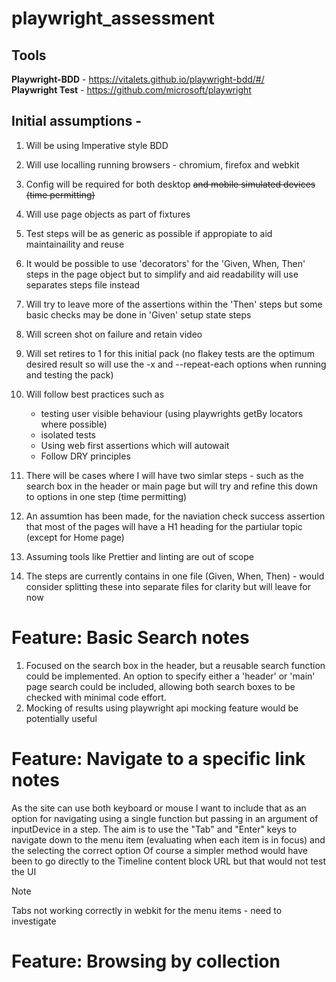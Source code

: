 # playwright_assessment

## Tools

**Playwright-BDD** - https://vitalets.github.io/playwright-bdd/#/ <br>
**Playwright Test** - https://github.com/microsoft/playwright <br>

## Initial assumptions -

1. Will be using Imperative style BDD
2. Will use localling running browsers - chromium, firefox and webkit
3. Config will be required for both desktop ~~and mobile simulated devices (time permitting)~~
4. Will use page objects as part of fixtures
5. Test steps will be as generic as possible if appropiate to aid maintainaility and reuse
6. It would be possible to use 'decorators' for the 'Given, When, Then' steps in the page object but to simplify and aid readability will use separates steps file instead
7. Will try to leave more of the assertions within the 'Then' steps but some basic checks may be done in 'Given' setup state steps
8. Will screen shot on failure and retain video
9. Will set retires to 1 for this initial pack (no flakey tests are the optimum desired result so will use the -x and --repeat-each options when running and testing the pack)
10. Will follow best practices such as

    - testing user visible behaviour (using playwrights getBy locators where possible)
    - isolated tests
    - Using web first assertions which will autowait
    - Follow DRY principles

11. There will be cases where I will have two simlar steps - such as the search box in the header or main page but will try and refine this down to options in one step (time permitting)
12. An assumtion has been made, for the naviation check success assertion that most of the pages will have a H1 heading for the partiular topic (except for Home page)
13. Assuming tools like Prettier and linting are out of scope
14. The steps are currently contains in one file (Given, When, Then) - would consider splitting these into separate files for clarity but will leave for now

# Feature: Basic Search notes

1.  Focused on the search box in the header, but a reusable search function could be implemented. An option to specify either a 'header' or 'main' page search could be included,
    allowing both search boxes to be checked with minimal code effort.
2.  Mocking of results using playwright api mocking feature would be potentially useful

# Feature: Navigate to a specific link notes

As the site can use both keyboard or mouse I want to include that as an option for navigating using a single function but passing in an argument of inputDevice in a step.
The aim is to use the "Tab" and "Enter" keys to navigate down to the menu item (evaluating when each item is in focus) and the selecting the correct option
Of course a simpler method would have been to go directly to the Timeline content block URL but that would not test the UI

> [!NOTE]
> Tabs not working correctly in webkit for the menu items - need to investigate

# Feature: Browsing by collection
